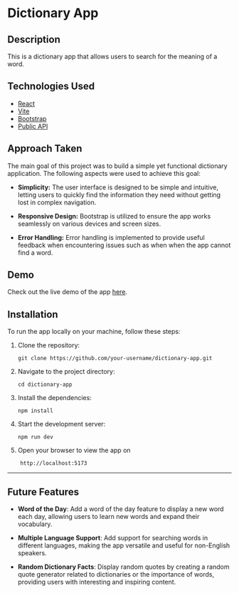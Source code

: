 # Dictionary App
## Description
 This is a dictionary app that allows users to search for the meaning of a word. 

## Technologies Used

- [React](https://reactjs.org/)
- [Vite](https://vitejs.dev/) 
- [Bootstrap](https://getbootstrap.com/)
- [Public API](https://dictionaryapi.dev/)

## Approach Taken

The main goal of this project was to build a simple yet functional dictionary application. The following aspects were used to achieve this goal:

- **Simplicity:** The user interface is designed to be simple and intuitive, letting users to quickly find the information they need without getting lost in complex navigation.

- **Responsive Design:** Bootstrap is utilized to ensure the app works seamlessly on various devices and screen sizes.

- **Error Handling:** Error handling is implemented to provide useful feedback when encountering issues such as when when the app cannot find a word.

##  Demo

Check out the live demo of the app [here](https://the-simple-dictionary.netlify.app/).


## Installation

To run the app locally on your machine, follow these steps:

1. Clone the repository:

   ```
   git clone https://github.com/your-username/dictionary-app.git
   ```

2. Navigate to the project directory:

   ```
   cd dictionary-app
   ```

3. Install the dependencies:

   ```
   npm install
   ```

4. Start the development server:

   ```
   npm run dev
   ```

5. Open your browser to view the app on 
```
    http://localhost:5173
```

----
## Future Features

- **Word of the Day**: Add a word of the day feature to display a new word each day, allowing users to learn new words and expand their vocabulary.
  
  
- **Multiple Language Support**: Add support for searching words in different languages, making the app versatile and useful for non-English speakers.


- **Random Dictionary Facts**: Display random quotes by creating a random quote generator related to dictionaries or the importance of words, providing users with interesting and inspiring content.

### 